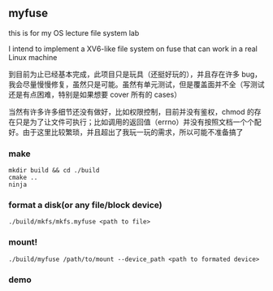 ## myfuse

this is for my OS lecture file system lab

I intend to implement a XV6-like file system on fuse that can work in a real Linux machine

到目前为止已经基本完成，此项目只是玩具（还挺好玩的），并且存在许多 bug，我会尽量慢慢修复，虽然只是可能。虽然有单元测试，但是覆盖面并不全（写测试还是有点困难，特别是如果想要 cover 所有的 cases）

当然有许多许多细节还没有做好，比如权限控制，目前并没有鉴权，chmod 的存在只是为了让文件可执行；比如调用的返回值（errno）并没有按照文档一个个配好。由于这里比较繁琐，并且超出了我玩一玩的需求，所以可能不准备搞了

### make

```
mkdir build && cd ./build
cmake ..
ninja
```

### format a disk(or any file/block device)

```
./build/mkfs/mkfs.myfuse <path to file>
```

### mount!

```
./build/myfuse /path/to/mount --device_path <path to formated device>
```

### demo
